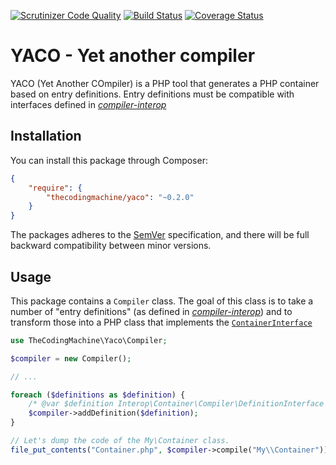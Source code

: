 [![Scrutinizer Code Quality](https://scrutinizer-ci.com/g/thecodingmachine/yaco/badges/quality-score.png?b=0.2)](https://scrutinizer-ci.com/g/thecodingmachine/yaco/?branch=0.2)
[![Build Status](https://travis-ci.org/thecodingmachine/yaco.svg?branch=0.2)](https://travis-ci.org/thecodingmachine/yaco)
[![Coverage Status](https://coveralls.io/repos/thecodingmachine/yaco/badge.svg?branch=0.2&service=github)](https://coveralls.io/github/thecodingmachine/yaco?branch=0.2)

# YACO - Yet another compiler

YACO (Yet Another COmpiler) is a PHP tool that generates a PHP container based on entry definitions.
Entry definitions must be compatible with interfaces defined in [*compiler-interop*](https://github.com/container-interop/compiler-interop/)

## Installation

You can install this package through Composer:

```json
{
    "require": {
        "thecodingmachine/yaco": "~0.2.0"
    }
}
```

The packages adheres to the [SemVer](http://semver.org/) specification, and there will be full backward compatibility
between minor versions.

## Usage

This package contains a `Compiler` class. The goal of this class is to take a number of "entry definitions"
(as defined in [*compiler-interop*](https://github.com/container-interop/compiler-interop/)) and to transform those
into a PHP class that implements the  [`ContainerInterface`](https://github.com/container-interop/container-interop/)

```php
use TheCodingMachine\Yaco\Compiler;

$compiler = new Compiler();

// ...

foreach ($definitions as $definition) {
    /* @var $definition Interop\Container\Compiler\DefinitionInterface */
    $compiler->addDefinition($definition);
}

// Let's dump the code of the My\Container class.
file_put_contents("Container.php", $compiler->compile("My\\Container"));
```
